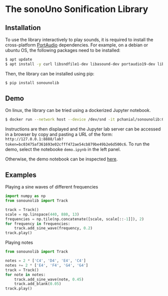 # The sonoUno Sonification Library

## Installation

To use the library interactively to play sounds, it is required to install the cross-platform [PortAudio](http://www.portaudio.com
) dependencies. For example, on a debian or ubuntu OS, the following packages need to be installed:
```bash
$ apt update
$ apt install -y curl libsndfile1-dev libasound-dev portaudio19-dev libportaudio2 libportaudiocpp0
```
Then, the library can be installed using pip:
```bash
$ pip install sonounolib
```

## Demo
On linux, the library can be tried using a dockerized Jupyter notebook.

```bash
$ docker run --network host --device /dev/snd -it pchanial/sonounolib:0.1.0
```
Instructions are then displayed and the Jupyter lab server can be accessed in a browser by copy and pasting a URL of the form: `http://127.0.0.1:8888/lab?token=bc03475af361693e02cfff472ae54cb879be49b2e6d500c6`. To run the demo, select the notebooke `demo.ipynb` in the left panel.


Otherwise, the demo notebook can be inspected [here](notebooks/demo.ipynb).


## Examples

Playing a sine waves of different frequencies

```python
import numpy as np
from sonounolib import Track

track = Track()
scale = np.linspace(440, 880, 13)
frequencies = np.tile(np.concatenate([scale, scale[::-1]]), 2)
for frequency in frequencies:
    track.add_sine_wave(frequency, 0.2)
track.play()
```
Playing notes
```python
from sonounolib import Track

notes = 2 * ['C4', 'D4', 'E4', 'C4']
notes += 2 * ['E4', 'F4', 'G4', 'G4']
track = Track()
for note in notes:
    track.add_sine_wave(note, 0.45)
    track.add_blank(0.05)
track.play()
```
